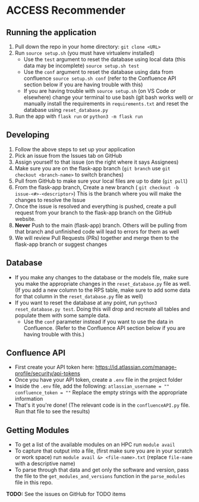 # ACCESS Recommender
## Running the application
1. Pull down the repo in your home directory: ```git clone <URL>```
2. Run ```source setup.sh``` (you must have virtualenv installed)
    - Use the `test` argument to reset the database using local data (this data may be incomplete) `source setup.sh test`
    - Use the `conf` argument to reset the database using data from confluence `source setup.sh conf` (refer to the Confluence API section below if you are having trouble with this)
    - If you are having trouble with `source setup.sh` (on VS Code or elsewhere) 
    change your terminal to use bash (git bash works well) or manually install the requirements in `requirements.txt`
    and reset the database using `reset_database.py`
3. Run the app with  ```flask run``` or ```python3 -m flask run```

## Developing
1. Follow the above steps to set up your application
2. Pick an issue from the Issues tab on GitHub 
3. Assign yourself to that issue (on the right where it says Assignees)
4. Make sure you are on the flask-app branch (```git branch``` use ```git checkout <branch-name>``` to switch branches)
5. Pull from GitHub to make sure your local files are up to date (```git pull```)
6. From the flask-app branch, Create a new branch ( ```git checkout -b issue-<#>-<descriptor>```)
    This is the branch where you will make the changes to resolve the Issue
7. Once the issue is resolved and everything is pushed, create a pull request from your branch to the flask-app branch on the GitHub website.
8. **Never** Push to the main (flask-app) branch. Others will be pulling from that branch and unfinished
    code will lead to errors for them as well
9. We will review Pull Requests (PRs) together and merge them to the flask-app branch or suggest changes

## Database
- If you make any changes to the database or the models file, make sure you make the appropriate changes in the
    ```reset_database.py``` file as well. (If you add a new column to the RPS table, 
    make sure to add some data for that column in the ```reset_database.py``` file as well)
- If you want to reset the database at any point, run ```python3 reset_database.py test```.
    Doing this will drop and recreate all tables and populate them with some sample data.
    - Use the `conf` parameter instead if you want to use the data in Confluence. (Refer to the Confluence API
    section below if you are having trouble with this.)

## Confluence API
- First create your API token here: https://id.atlassian.com/manage-profile/security/api-tokens
- Once you have your API token, create a `.env` file in the project folder
- Inside the `.env` file, add the following:
    `atlassian_username = ""`
    `confluence_token = ""`
    Replace the empty strings with the appropriate information
- That's it you're done! (The relevant code is in the `confluenceAPI.py` file. Run that file to see the results)

## Getting Modules
- To get a list of the available modules on an HPC run `module avail`
- To capture that output into a file, (first make sure you are in your scratch or work space)
    run  `module avail &> <file-name>.txt` (replace `file-name` with a descriptive name)
- To parse through that data and get only the software and version, pass the file to the `get_modules_and_versions` function
    in the `parse_modules` file in this repo.

**TODO:**
See the issues on GitHub for TODO items
